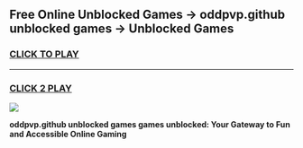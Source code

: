 
## Free Online Unblocked Games → oddpvp.github unblocked games → Unblocked Games
<h3>
<a href="https://premium.freeplayer.one?title=oddpvp.github_unblocked_games&ref=21F">CLICK TO PLAY</a></h3>
<hr>

<h3>
<a href="https://premium.freeplayer.one?title=oddpvp.github_unblocked_games&ref=21F">CLICK 2 PLAY</a>
  
</h3>

<a href="https://premium.freeplayer.one?title=oddpvp.github_unblocked_games&ref=21F/"><img src="https://clearcache.store/games.png"></a>


**oddpvp.github unblocked games games unblocked: Your Gateway to Fun and Accessible Online Gaming**
